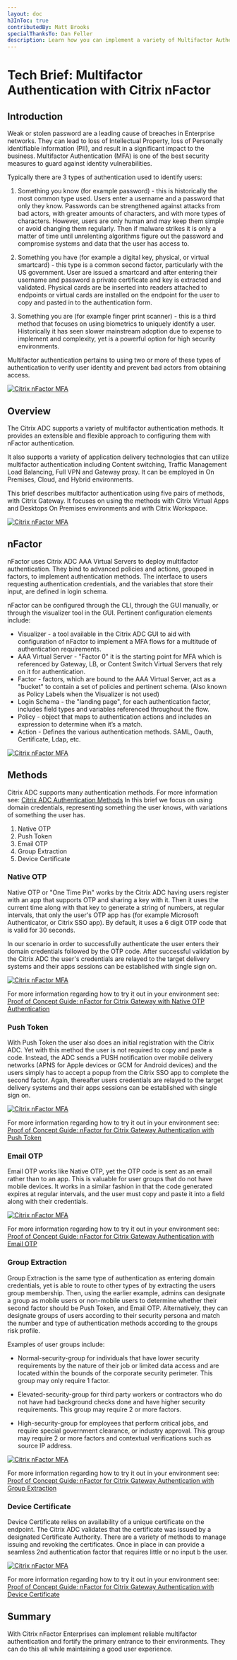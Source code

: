 ```yaml
---
layout: doc
h3InToc: true
contributedBy: Matt Brooks
specialThanksTo: Dan Feller
description: Learn how you can implement a variety of Multifactor Authentication methods with Citrix ADC nFactor Authentication.
---
```

# Tech Brief: Multifactor Authentication with Citrix nFactor

## Introduction

Weak or stolen password are a leading cause of breaches in Enterprise networks. They can lead to loss of Intellectual Property, loss of Personally identifiable information (PII), and result in a significant impact to the business. Multifactor Authentication (MFA) is one of the best security measures to guard against identity vulnerabilities.

Typically there are 3 types of authentication used to identify users:

1)  Something you know (for example password) - this is historically the most common type used. Users enter a username and a password that only they know. Passwords can be strengthened against attacks from bad actors, with greater amounts of characters, and with more types of characters. However, users are only human and may keep them simple or avoid changing them regularly. Then if malware strikes it is only a matter of time until unrelenting algorithms figure out the password and compromise systems and data that the user has access to.

2)  Something you have (for example a digital key, physical, or virtual smartcard) - this type is a common second factor, particularly with the US government. User are issued a smartcard and after entering their username and password a private certificate and key is extracted and validated. Physical cards are be inserted into readers attached to endpoints or virtual cards are installed on the endpoint for the user to copy and pasted in to the authentication form.

3)  Something you are (for example finger print scanner) - this is a third method that focuses on using biometrics to uniquely identify a user. Historically it has seen slower mainstream adoption due to expense to implement and complexity, yet is a powerful option for high security environments.

Multifactor authentication pertains to using two or more of these types of authentication to verify user identity and prevent bad actors from obtaining access.

[![Citrix nFactor MFA](/en-us/tech-zone/learn/media/tech-briefs_citrix-nfactor-mfa_intro.png)](/en-us/tech-zone/learn/media/tech-briefs_citrix-nfactor-mfa_intro.png)

## Overview

The Citrix ADC supports a variety of multifactor authentication methods. It provides an extensible and flexible approach to configuring them with nFactor authentication.

It also supports a variety of application delivery technologies that can utilize multifactor authentication including Content switching, Traffic Management Load Balancing, Full VPN and Gateway proxy. It can be employed in On Premises, Cloud, and Hybrid environments.

This brief describes multifactor authentication using five pairs of methods, with Citrix Gateway. It focuses on using the methods with Citrix Virtual Apps and Desktops On Premises environments and with Citrix Workspace.

[![Citrix nFactor MFA](/en-us/tech-zone/learn/media/tech-briefs_citrix-nfactor-mfa_overview.png)](/en-us/tech-zone/learn/media/tech-briefs_citrix-nfactor-mfa_overview.png)

## nFactor

nFactor uses Citrix ADC AAA Virtual Servers to deploy multifactor authentication. They bind to advanced policies and actions, grouped in factors, to implement authentication methods. The interface to users requesting authentication credentials, and the variables that store their input, are defined in login schema.

nFactor can be configured through the CLI, through the GUI manually, or through the visualizer tool in the GUI. Pertinent configuration elements include:

*  Visualizer - a tool available in the Citrix ADC GUI to aid with configuration of nFactor to implement a MFA flows for a multitude of authentication requirements.
*  AAA Virtual Server - "Factor 0" it is the starting point for MFA which is referenced by Gateway, LB, or Content Switch Virtual Servers that rely on it for authentication.
*  Factor - factors, which are bound to the AAA Virtual Server, act as a "bucket" to contain a set of policies and pertinent schema. (Also known as Policy Labels when the Visualizer is not used)
*  Login Schema - the "landing page", for each authentication factor, includes field types and variables referenced throughout the flow.
*  Policy - object that maps to authentication actions and includes an expression to determine when it’s a match.
*  Action - Defines the various authentication methods. SAML, Oauth, Certificate, Ldap, etc.

[![Citrix nFactor MFA](/en-us/tech-zone/learn/media/tech-briefs_citrix-nfactor-mfa_nfactor.png)](/en-us/tech-zone/learn/media/tech-briefs_citrix-nfactor-mfa_nfactor.png)

## Methods

Citrix ADC supports many authentication methods. For more information see: [Citrix ADC Authentication Methods](/en-us/citrix-adc/current-release/aaa-tm/authentication-methods.html) In this brief we focus on using domain credentials, representing something the user knows, with variations of something the user has.

1)  Native OTP
2)  Push Token
3)  Email OTP
4)  Group Extraction
5)  Device Certificate

### Native OTP

Native OTP or "One Time Pin" works by the Citrix ADC having users register with an app that supports OTP and sharing a key with it. Then it uses the current time along with that key to generate a string of numbers, at regular intervals, that only the user's OTP app has (for example Microsoft Authenticator, or Citrix SSO app). By default, it uses a 6 digit OTP code that is valid for 30 seconds.

In our scenario in order to successfully authenticate the user enters their domain credentials followed by the OTP code. After successful validation by the Citrix ADC the user's credentials are relayed to the target delivery systems and their apps sessions can be established with single sign on.

[![Citrix nFactor MFA](/en-us/tech-zone/learn/media/tech-briefs_citrix-nfactor-mfa_nativeotp.png)](/en-us/tech-zone/learn/media/tech-briefs_citrix-nfactor-mfa_nativeotp.png)

For more information regarding how to try it out in your environment see: [Proof of Concept Guide: nFactor for Citrix Gateway with Native OTP Authentication](/en-us/tech-zone/learn/poc-guides/nfactor-citrix-gateway-native-otp.html)

### Push Token

With Push Token the user also does an initial registration with the Citrix ADC. Yet with this method the user is not required to copy and paste a code. Instead, the ADC sends a PUSH notification over mobile delivery networks (APNS for Apple devices or GCM for Android devices) and the users simply has to accept a popup from the Citrix SSO app to complete the second factor. Again, thereafter users credentials are relayed to the target delivery systems and their apps sessions can be established with single sign on.

[![Citrix nFactor MFA](/en-us/tech-zone/learn/media/tech-briefs_citrix-nfactor-mfa_pushtoken.png)](/en-us/tech-zone/learn/media/tech-briefs_citrix-nfactor-mfa_pushtoken.png)

For more information regarding how to try it out in your environment see: [Proof of Concept Guide: nFactor for Citrix Gateway Authentication with Push Token](/en-us/tech-zone/learn/poc-guides/nfactor-citrix-gateway-push-token.html)

### Email OTP

Email OTP works like Native OTP, yet the OTP code is sent as an email rather than to an app. This is valuable for user groups that do not have mobile devices. It works in a similar fashion in that the code generated expires at regular intervals, and the user must copy and paste it into a field along with their credentials.

[![Citrix nFactor MFA](/en-us/tech-zone/learn/media/tech-briefs_citrix-nfactor-mfa_emailotp.png)](/en-us/tech-zone/learn/media/tech-briefs_citrix-nfactor-mfa_emailotp.png)

For more information regarding how to try it out in your environment see: [Proof of Concept Guide: nFactor for Citrix Gateway Authentication with Email OTP](/en-us/tech-zone/learn/poc-guides/nfactor-citrix-gateway-email-otp.html)

### Group Extraction

Group Extraction is the same type of authentication as entering domain credentials, yet is able to route to other types of by extracting the users group membership. Then, using the earlier example, admins can designate a group as mobile users or non-mobile users to determine whether their second factor should be Push Token, and Email OTP. Alternatively, they can designate groups of users according to their security persona and match the number and type of authentication methods according to the groups risk profile.

Examples of user groups include:

*  Normal-security-group for individuals that have lower security requirements by the nature of their job or limited data access and are located within the bounds of the corporate security perimeter. This group may only require 1 factor.

*  Elevated-security-group for third party workers or contractors who do not have had background checks done and have higher security requirements. This group may require 2 or more factors.

*  High-security-group for employees that perform critical jobs, and require special government clearance, or industry approval. This group may require 2 or more factors and contextual verifications such as source IP address.

[![Citrix nFactor MFA](/en-us/tech-zone/learn/media/tech-briefs_citrix-nfactor-mfa_groupextraction.png)](/en-us/tech-zone/learn/media/tech-briefs_citrix-nfactor-mfa_groupextraction.png)

For more information regarding how to try it out in your environment see: [Proof of Concept Guide: nFactor for Citrix Gateway Authentication with Group Extraction](/en-us/tech-zone/learn/poc-guides/nfactor-citrix-gateway-group-extraction.html)

### Device Certificate

Device Certificate relies on availability of a unique certificate on the endpoint. The Citrix ADC validates that the certificate was issued by a designated Certificate Authority. There are a variety of methods to manage issuing and revoking the certificates. Once in place in can provide a seamless 2nd authentication factor that requires little or no input b the user.

[![Citrix nFactor MFA](/en-us/tech-zone/learn/media/tech-briefs_citrix-nfactor-mfa_devicecertificate.png)](/en-us/tech-zone/learn/media/tech-briefs_citrix-nfactor-mfa_devicecertificate.png)

For more information regarding how to try it out in your environment see: [Proof of Concept Guide: nFactor for Citrix Gateway Authentication with Device Certificate](/en-us/tech-zone/learn/poc-guides/nfactor-citrix-gateway-device-certificate.html)

## Summary

With Citrix nFactor Enterprises can implement reliable multifactor authentication and fortify the primary entrance to their environments. They can do this all while maintaining a good user experience.
